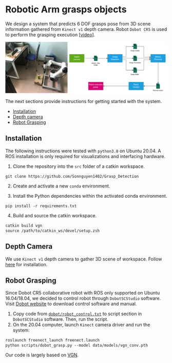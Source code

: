 # Robotic Arm grasps objects

We design a system that predicts 6 DOF grasps pose from 3D scene information gathered from `Kinect v1` depth camera. Robot `Dobot CR5` is used to perform the grasping execution [[video](https://youtu.be/eU_ObUKIUto)].

![overview](docs/robotic_arm.jpg)

The next sections provide instructions for getting started with the system.

* [Installation](#installation)
* [Depth camera](#depth-camera)
* [Robot Grasping](#robot-grasping)


## Installation

The following instructions were tested with `python3.8` on Ubuntu 20.04. A ROS installation is only required for visualizations and interfacing hardware.

1. Clone the repository into the `src` folder of a catkin workspace.

```
git clone https://github.com/Sonnguyen1402/Grasp_Detection
```

2. Create and activate a new `conda` environment.

3. Install the Python dependencies within the activated conda environment.

```
pip install -r requirements.txt
```

4. Build and source the catkin workspace.

```
catkin build vgn
source /path/to/catkin_ws/devel/setup.zsh
```


## Depth Camera
We use `Kinect v1` depth camera to gather 3D scene of  workspace. Follow [here](https://aibegins.net/2020/11/22/give-your-next-robot-3d-vision-kinect-v1-with-ros-noetic/) for installation.

## Robot Grasping
Since Dobot CR5 collaborative robot with ROS only supported on Ubuntu 16.04/18.04, we decided to control robot through `DobotSCStudio` software. Visit [Dobot website](https://www.dobot-robots.com/products/cr-series/cr5.html) to download control software and manual.

1. Copy code from [`dobot/robot_control.txt`](https://github.com/Sonnguyen1402/Grasp_Detection/blob/main/dobot/robot_control.txt) to script section in `DobotSCStudio` software. Then, run the script.
2. On the 20.04 computer, launch `Kinect` camera driver and run the system:
```
roslaunch freenect_launch freenect.launch
python scripts/dobot_grasp.py --model data/models/vgn_conv.pth
```

Our code is largely based on [VGN](https://github.com/ethz-asl/vgn).